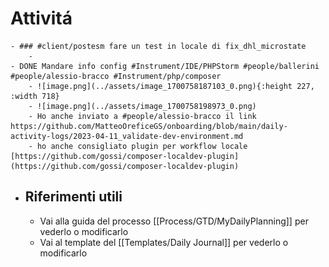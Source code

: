 # Attivitá
	- ### #client/postesm fare un test in locale di fix_dhl_microstate
		-
	- DONE Mandare info config #Instrument/IDE/PHPStorm #people/ballerini #people/alessio-bracco #Instrument/php/composer
		- ![image.png](../assets/image_1700758187103_0.png){:height 227, :width 718}
		- ![image.png](../assets/image_1700758198973_0.png)
		- Ho anche inviato a #people/alessio-bracco il link https://github.com/MatteoOreficeGS/onboarding/blob/main/daily-activity-logs/2023-04-11_validate-dev-environment.md
		- ho anche consigliato plugin per workflow locale [https://github.com/gossi/composer-localdev-plugin](https://github.com/gossi/composer-localdev-plugin)
- ## Riferimenti utili
	- Vai alla guida del processo [[Process/GTD/MyDailyPlanning]] per vederlo o modificarlo
	- Vai al template del [[Templates/Daily Journal]] per vederlo o modificarlo